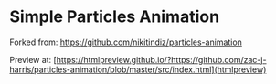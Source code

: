 # Simple Particles Animation

Forked from: https://github.com/nikitindiz/particles-animation

Preview at: [https://htmlpreview.github.io/?https://github.com/zac-j-harris/particles-animation/blob/master/src/index.html](htmlpreview)
